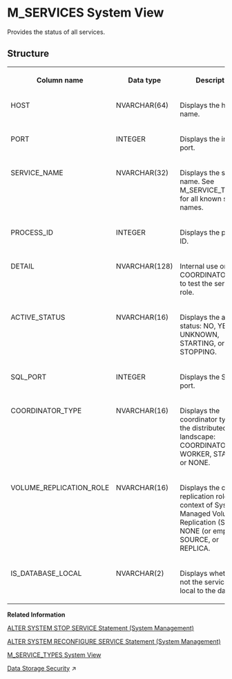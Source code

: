 <!-- loio20c4ef8375191014bd51ad2f0677db6a -->

# M\_SERVICES System View

Provides the status of all services.



<a name="loio20c4ef8375191014bd51ad2f0677db6a___m__s_e_r_v_i_c_e_s_1struct_M_SERVICES"/>

## Structure


<table>
<tr>
<th valign="top">

Column name

</th>
<th valign="top">

Data type

</th>
<th valign="top">

Description

</th>
</tr>
<tr>
<td valign="top">

HOST

</td>
<td valign="top">

NVARCHAR\(64\)

</td>
<td valign="top">

Displays the host name.

</td>
</tr>
<tr>
<td valign="top">

PORT

</td>
<td valign="top">

INTEGER

</td>
<td valign="top">

Displays the internal port.

</td>
</tr>
<tr>
<td valign="top">

SERVICE\_NAME

</td>
<td valign="top">

NVARCHAR\(32\)

</td>
<td valign="top">

Displays the service name. See M\_SERVICE\_TYPES for all known service names.

</td>
</tr>
<tr>
<td valign="top">

PROCESS\_ID

</td>
<td valign="top">

INTEGER

</td>
<td valign="top">

Displays the process ID.

</td>
</tr>
<tr>
<td valign="top">

DETAIL

</td>
<td valign="top">

NVARCHAR\(128\)

</td>
<td valign="top">

Internal use only. Use COORDINATOR\_TYPE to test the service role.

</td>
</tr>
<tr>
<td valign="top">

ACTIVE\_STATUS

</td>
<td valign="top">

NVARCHAR\(16\)

</td>
<td valign="top">

Displays the active status: NO, YES, UNKNOWN, STARTING, or STOPPING.

</td>
</tr>
<tr>
<td valign="top">

SQL\_PORT

</td>
<td valign="top">

INTEGER

</td>
<td valign="top">

Displays the SQL port.

</td>
</tr>
<tr>
<td valign="top">

COORDINATOR\_TYPE

</td>
<td valign="top">

NVARCHAR\(16\)

</td>
<td valign="top">

Displays the coordinator type in the distributed landscape: COORDINATOR, WORKER, STANDBY, or NONE.

</td>
</tr>
<tr>
<td valign="top">

VOLUME\_REPLICATION\_ROLE

</td>
<td valign="top">

NVARCHAR\(16\)

</td>
<td valign="top">

Displays the current replication role in the context of System Managed Volume Replication \(SMVR\): NONE \(or empty\), SOURCE, or REPLICA.

</td>
</tr>
<tr>
<td valign="top">

IS\_DATABASE\_LOCAL

</td>
<td valign="top">

NVARCHAR\(2\)

</td>
<td valign="top">

Displays whether or not the service is local to the database.

</td>
</tr>
</table>

**Related Information**  


[ALTER SYSTEM STOP SERVICE Statement \(System Management\)](../../010-SQL-Reference/012-SQL-Statements/alter-system-stop-service-statement-system-management-20d30da.md "Stops single or multiple services on the designated host.")

[ALTER SYSTEM RECONFIGURE SERVICE Statement \(System Management\)](../../010-SQL-Reference/012-SQL-Statements/alter-system-reconfigure-service-statement-system-management-20d23ea.md "Reconfigures a specified service by applying the current configuration parameters.")

[M\_SERVICE\_TYPES System View](m-service-types-system-view-20c4d1d.md "Provides information about service types.")

[Data Storage Security](https://help.sap.com/viewer/a1317de16a1e41a6b0ff81849d80713c/2024_1_QRC/en-US/b30fda1483b34628802a8d62bd5d39df.html "Several mechanisms are used to protect security-relevant data used by the SAP HANA Cloud, SAP HANA database from unauthorized access.") :arrow_upper_right:

